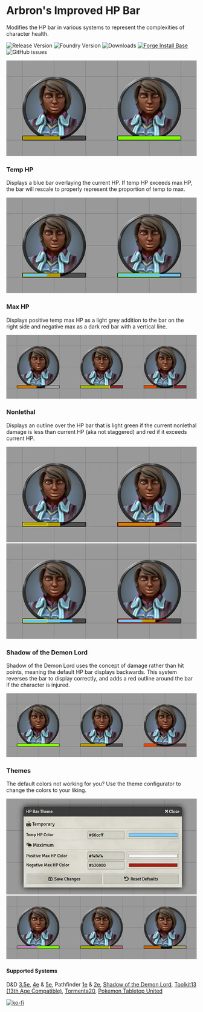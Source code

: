 # Arbron's Improved HP Bar

Modifies the HP bar in various systems to represent the complexities of character health.

![Release Version](https://img.shields.io/github/v/release/arbron/fvtt-hp-bar)
![Foundry Version](https://img.shields.io/badge/dynamic/json.svg?url=https://github.com/arbron/fvtt-hp-bar/releases/latest/download/module.json&label=foundry%20version&query=$.compatibleCoreVersion&colorB=blueviolet)
![Downloads](https://img.shields.io/github/downloads/arbron/fvtt-hp-bar/total)
[![Forge Install Base](https://img.shields.io/badge/dynamic/json?label=forge%20install%20base&query=package.installs&suffix=%&url=https://forge-vtt.com/api/bazaar/package/arbron-hp-bar&colorB=brightgreen)](https://forge-vtt.com/bazaar#package=arbron-hp-bar)
![GitHub issues](https://img.shields.io/github/issues/arbron/fvtt-hp-bar?colorB=red)


![Standard](images/standard.webp "Standard")


### Temp HP
Displays a blue bar overlaying the current HP. If temp HP exceeds max HP, the bar will rescale to properly represent the proportion of temp to max.

![Temp HP](images/temp.webp "Temp HP")


### Max HP
Displays positive temp max HP as a light grey addition to the bar on the right side and negative max as a dark red bar with a vertical line.

![Temp Max HP](images/max.webp "Temp Max HP")


### Nonlethal
Displays an outline over the HP bar that is light green if the current nonlethal damage is less than current HP (aka not staggered) and red if it exceeds current HP.

![Nonlethal](images/nonlethal.webp "Nonlethal Damage")
![Nonlethal Damage with Temp HP](images/temp-nonlethal.webp "Nonlethal Damage with Temp HP")


### Shadow of the Demon Lord
Shadow of the Demon Lord uses the concept of damage rather than hit points, meaning the default HP bar displays backwards. This system reverses the bar to display correctly, and adds a red outline around the bar if the character is injured.

![Shadow of the Demon Lord](images/demonlord.webp "Shadow of the Demon Lord")


### Themes
The default colors not working for you? Use the theme configurator to change the colors to your liking.

![Theme Config Window](images/theme-config.webp "Theme Config Window")
![Customized Theme](images/themed.webp "Customized Theme")


#### Supported Systems
D&D [3.5e](https://foundryvtt.com/packages/D35E), [4e](https://foundryvtt.com/packages/dnd4e) & [5e](https://foundryvtt.com/packages/dnd5e), Pathfinder [1e](https://foundryvtt.com/packages/pf1) & [2e](https://foundryvtt.com/packages/pf2e), [Shadow of the Demon Lord](https://foundryvtt.com/packages/demonlord), [Toolkit13 (13th Age Compatible)](https://foundryvtt.com/packages/archmage), [Tormenta20](https://foundryvtt.com/packages/tormenta20), [Pokemon Tabletop United](https://github.com/dylanpiera/Foundry-Pokemon-Tabletop-United-System)


[![ko-fi](https://ko-fi.com/img/githubbutton_sm.svg)](https://ko-fi.com/I2I53RGZS)
